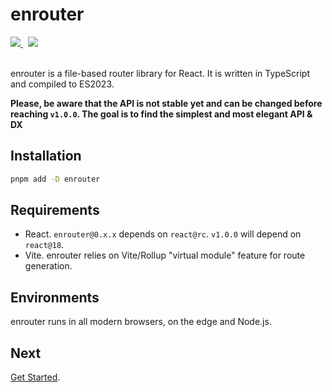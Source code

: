# enrouter

<a href="https://github.com/eu-ge-ne/enrouter">
  <img
    src="https://img.shields.io/github/package-json/v/eu-ge-ne/enrouter?label=github"
  />
</a>
&nbsp;
<a href="https://www.npmjs.com/package/enrouter">
  <img src="https://img.shields.io/npm/v/enrouter" />
</a>
<br/>
<br/>

enrouter is a file-based router library for React. It is written in TypeScript
and compiled to ES2023.

**Please, be aware that the API is not stable yet and can be changed before
reaching `v1.0.0`.
The goal is to find the simplest and most elegant API & DX**

## Installation

```bash
pnpm add -D enrouter
```

## Requirements

- React. `enrouter@0.x.x` depends on `react@rc`.
  `v1.0.0` will depend on `react@18`.
- Vite. enrouter relies on Vite/Rollup "virtual module" feature for route
  generation.

## Environments

enrouter runs in all modern browsers, on the edge and Node.js.

## Next

[Get Started](https://enrouter.dev/docs/start).
